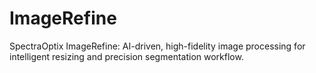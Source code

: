 # ImageRefine
SpectraOptix ImageRefine: AI-driven, high-fidelity image processing for intelligent resizing and precision segmentation workflow.
